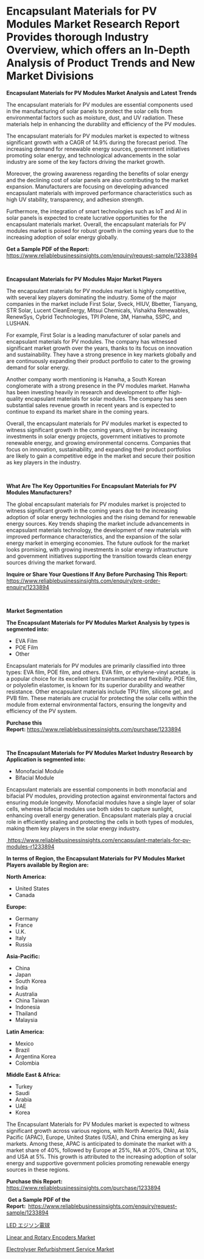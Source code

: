 <p><h1>Encapsulant Materials for PV Modules Market Research Report Provides thorough Industry Overview, which offers an In-Depth Analysis of Product Trends and New Market Divisions</h1></p><p><strong>Encapsulant Materials for PV Modules Market Analysis and Latest Trends</strong></p>
<p><p>The encapsulant materials for PV modules are essential components used in the manufacturing of solar panels to protect the solar cells from environmental factors such as moisture, dust, and UV radiation. These materials help in enhancing the durability and efficiency of the PV modules.</p><p>The encapsulant materials for PV modules market is expected to witness significant growth with a CAGR of 14.9% during the forecast period. The increasing demand for renewable energy sources, government initiatives promoting solar energy, and technological advancements in the solar industry are some of the key factors driving the market growth.</p><p>Moreover, the growing awareness regarding the benefits of solar energy and the declining cost of solar panels are also contributing to the market expansion. Manufacturers are focusing on developing advanced encapsulant materials with improved performance characteristics such as high UV stability, transparency, and adhesion strength.</p><p>Furthermore, the integration of smart technologies such as IoT and AI in solar panels is expected to create lucrative opportunities for the encapsulant materials market. Overall, the encapsulant materials for PV modules market is poised for robust growth in the coming years due to the increasing adoption of solar energy globally.</p></p>
<p><strong>Get a Sample PDF of the Report:&nbsp;</strong> <a href="https://www.reliablebusinessinsights.com/enquiry/request-sample/1233894">https://www.reliablebusinessinsights.com/enquiry/request-sample/1233894</a></p>
<p>&nbsp;</p>
<p><strong>Encapsulant Materials for PV Modules Major Market Players</strong></p>
<p><p>The encapsulant materials for PV modules market is highly competitive, with several key players dominating the industry. Some of the major companies in the market include First Solar, Sveck, HIUV, Bbetter, Tianyang, STR Solar, Lucent CleanEnergy, Mitsui Chemicals, Vishakha Renewables, RenewSys, Cybrid Technologies, TPI Polene, 3M, Hanwha, SSPC, and LUSHAN.</p><p>For example, First Solar is a leading manufacturer of solar panels and encapsulant materials for PV modules. The company has witnessed significant market growth over the years, thanks to its focus on innovation and sustainability. They have a strong presence in key markets globally and are continuously expanding their product portfolio to cater to the growing demand for solar energy.</p><p>Another company worth mentioning is Hanwha, a South Korean conglomerate with a strong presence in the PV modules market. Hanwha has been investing heavily in research and development to offer high-quality encapsulant materials for solar modules. The company has seen substantial sales revenue growth in recent years and is expected to continue to expand its market share in the coming years.</p><p>Overall, the encapsulant materials for PV modules market is expected to witness significant growth in the coming years, driven by increasing investments in solar energy projects, government initiatives to promote renewable energy, and growing environmental concerns. Companies that focus on innovation, sustainability, and expanding their product portfolios are likely to gain a competitive edge in the market and secure their position as key players in the industry.</p></p>
<p>&nbsp;</p>
<p><strong>What Are The Key Opportunities For Encapsulant Materials for PV Modules Manufacturers?</strong></p>
<p><p>The global encapsulant materials for PV modules market is projected to witness significant growth in the coming years due to the increasing adoption of solar energy technologies and the rising demand for renewable energy sources. Key trends shaping the market include advancements in encapsulant materials technology, the development of new materials with improved performance characteristics, and the expansion of the solar energy market in emerging economies. The future outlook for the market looks promising, with growing investments in solar energy infrastructure and government initiatives supporting the transition towards clean energy sources driving the market forward.</p></p>
<p><strong>Inquire or Share Your Questions If Any Before Purchasing This Report:</strong> <a href="https://www.reliablebusinessinsights.com/enquiry/pre-order-enquiry/1233894">https://www.reliablebusinessinsights.com/enquiry/pre-order-enquiry/1233894</a></p>
<p>&nbsp;</p>
<p><strong>Market Segmentation</strong></p>
<p><strong>The Encapsulant Materials for PV Modules Market Analysis by types is segmented into:</strong></p>
<p><ul><li>EVA Film</li><li>POE Film</li><li>Other</li></ul></p>
<p><p>Encapsulant materials for PV modules are primarily classified into three types: EVA film, POE film, and others. EVA film, or ethylene-vinyl acetate, is a popular choice for its excellent light transmittance and flexibility. POE film, or polyolefin elastomer, is known for its superior durability and weather resistance. Other encapsulant materials include TPU film, silicone gel, and PVB film. These materials are crucial for protecting the solar cells within the module from external environmental factors, ensuring the longevity and efficiency of the PV system.</p></p>
<p><strong>Purchase this Report:&nbsp;</strong><a href="https://www.reliablebusinessinsights.com/purchase/1233894">https://www.reliablebusinessinsights.com/purchase/1233894</a></p>
<p>&nbsp;</p>
<p><strong>The Encapsulant Materials for PV Modules Market Industry Research by Application is segmented into:</strong></p>
<p><ul><li>Monofacial Module</li><li>Bifacial Module</li></ul></p>
<p><p>Encapsulant materials are essential components in both monofacial and bifacial PV modules, providing protection against environmental factors and ensuring module longevity. Monofacial modules have a single layer of solar cells, whereas bifacial modules use both sides to capture sunlight, enhancing overall energy generation. Encapsulant materials play a crucial role in efficiently sealing and protecting the cells in both types of modules, making them key players in the solar energy industry.</p></p>
<p><a href="https://www.reliablebusinessinsights.com/encapsulant-materials-for-pv-modules-r1233894">&nbsp;https://www.reliablebusinessinsights.com/encapsulant-materials-for-pv-modules-r1233894</a></p>
<p><strong>In terms of Region, the Encapsulant Materials for PV Modules Market Players available by Region are:</strong></p>
<p>
    <p> <strong> North America: </strong>
        <ul>
            <li>United States</li>
            <li>Canada</li>
        </ul>
        </p> 
    <p> <strong> Europe: </strong>
        <ul>
            <li>Germany</li>
            <li>France</li>
            <li>U.K.</li>
            <li>Italy</li>
            <li>Russia</li>
        </ul>
        </p> 
    <p> <strong> Asia-Pacific: </strong>
        <ul>
            <li>China</li>
            <li>Japan</li>
            <li>South Korea</li>
            <li>India</li>
            <li>Australia</li>
            <li>China Taiwan</li>
            <li>Indonesia</li>
            <li>Thailand</li>
            <li>Malaysia</li>
        </ul>
        </p> 
    <p> <strong> Latin America: </strong>
        <ul>
            <li>Mexico</li>
            <li>Brazil</li>
            <li>Argentina Korea</li>
            <li>Colombia</li>
        </ul>
        </p> 
    <p> <strong> Middle East & Africa: </strong>
        <ul>
            <li>Turkey</li>
            <li>Saudi</li>
            <li>Arabia</li>
            <li>UAE</li>
            <li>Korea</li>
        </ul>
    </p>
    </p>
<p><p>The Encapsulant Materials for PV Modules market is expected to witness significant growth across various regions, with North America (NA), Asia Pacific (APAC), Europe, United States (USA), and China emerging as key markets. Among these, APAC is anticipated to dominate the market with a market share of 40%, followed by Europe at 25%, NA at 20%, China at 10%, and USA at 5%. This growth is attributed to the increasing adoption of solar energy and supportive government policies promoting renewable energy sources in these regions.</p></p>
<p><strong>Purchase this Report: </strong><a href="https://www.reliablebusinessinsights.com/purchase/1233894">https://www.reliablebusinessinsights.com/purchase/1233894</a></p>
<p>&nbsp;<strong>Get a Sample PDF of the Report:&nbsp;&nbsp;</strong><a href="https://www.reliablebusinessinsights.com/enquiry/request-sample/1233894">https://www.reliablebusinessinsights.com/enquiry/request-sample/1233894</a></p>
<p><strong></strong></p>
<p><p><a href="https://github.com/WhitneyMurphy1982/Market-Research-Report-List-1/blob/main/8486318149721.md">LED エジソン電球</a></p><p><a href="https://github.com/nandosuryapratama/Market-Research-Report-List-1/blob/main/linear-and-rotary-encoders-market.md">Linear and Rotary Encoders Market</a></p><p><a href="https://view.publitas.com/reportprime-1/global-electrolyser-refurbishment-service-market-opportunities-and-forecast-for-period-from-2024-to-2031/">Electrolyser Refurbishment Service Market</a></p></p>